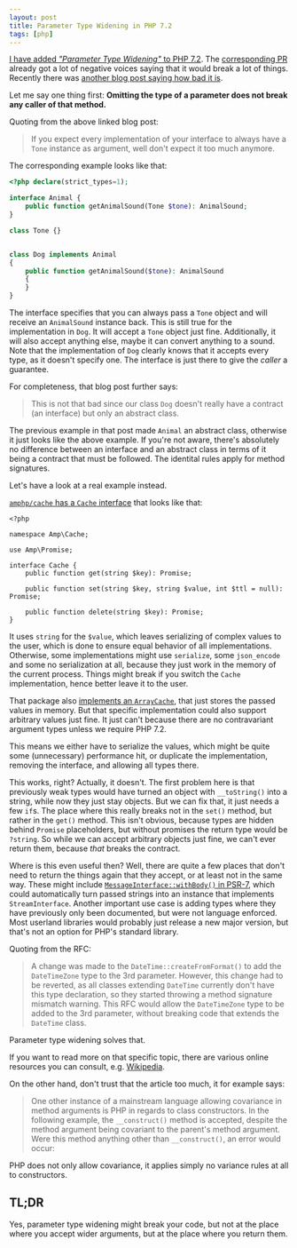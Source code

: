 ```yaml
---
layout: post
title: Parameter Type Widening in PHP 7.2
tags: [php]
---
```

[I have added _"Parameter Type Widening"_ to PHP 7.2](https://wiki.php.net/rfc/parameter-no-type-variance).
The [corresponding PR](https://github.com/php/php-src/pull/2265) already got a lot of negative voices saying that it would break a lot of things.
Recently there was [another blog post saying how bad it is](http://web-techno.net/php-7-2-pitfalls/).

Let me say one thing first: **Omitting the type of a parameter does not break any caller of that method.**

Quoting from the above linked blog post:

> If you expect every implementation of your interface to always have a `Tone` instance as argument, well don't expect it too much anymore.

The corresponding example looks like that:

```php
<?php declare(strict_types=1);

interface Animal {
    public function getAnimalSound(Tone $tone): AnimalSound;
}

class Tone {}


class Dog implements Animal
{
    public function getAnimalSound($tone): AnimalSound
    {
    }
}
```

The interface specifies that you can always pass a `Tone` object and will receive an `AnimalSound` instance back.
This is still true for the implementation in `Dog`.
It will accept a `Tone` object just fine.
Additionally, it will also accept anything else, maybe it can convert anything to a sound.
Note that the implementation of `Dog` clearly knows that it accepts every type, as it doesn't specify one.
The interface is just there to give the _caller_ a guarantee.

For completeness, that blog post further says:

> This is not that bad since our class `Dog` doesn't really have a contract (an interface) but only an abstract class.

The previous example in that post made `Animal` an abstract class, otherwise it just looks like the above example.
If you're not aware, there's absolutely no difference between an interface and an abstract class in terms of it being a contract that must be followed.
The identital rules apply for method signatures.

Let's have a look at a real example instead.

[`amphp/cache` has a `Cache` interface](https://github.com/amphp/cache/blob/ab2339e465d9d383dc748f288d530fd7cd7aadea/lib/Cache.php) that looks like that:

```
<?php

namespace Amp\Cache;

use Amp\Promise;

interface Cache {
    public function get(string $key): Promise;

    public function set(string $key, string $value, int $ttl = null): Promise;

    public function delete(string $key): Promise;
}
```

It uses `string` for the `$value`, which leaves serializing of complex values to the user, which is done to ensure equal behavior of all implementations.
Otherwise, some implementations might use `serialize`, some `json_encode` and some no serialization at all, because they just work in the memory of the current process.
Things might break if you switch the `Cache` implementation, hence better leave it to the user.

That package also [implements an `ArrayCache`](https://github.com/amphp/cache/blob/ab2339e465d9d383dc748f288d530fd7cd7aadea/lib/ArrayCache.php), that just stores the passed values in memory.
But that specific implementation could also support arbitrary values just fine.
It just can't because there are no contravariant argument types unless we require PHP 7.2.

This means we either have to serialize the values, which might be quite some (unnecessary) performance hit, or duplicate the implementation, removing the interface, and allowing all types there.

This works, right?
Actually, it doesn't.
The first problem here is that previously weak types would have turned an object with `__toString()` into a string, while now they just stay objects.
But we can fix that, it just needs a few `if`s.
The place where this really breaks not in the `set()` method, but rather in the `get()` method.
This isn't obvious, because types are hidden behind `Promise` placeholders, but without promises the return type would be `?string`.
So while we can accept arbitrary objects just fine, we can't ever return them, because _that_ breaks the contract.

Where is this even useful then?
Well, there are quite a few places that don't need to return the things again that they accept, or at least not in the same way.
These might include [`MessageInterface::withBody()` in PSR-7](http://www.php-fig.org/psr/psr-7/), which could automatically turn passed strings into an instance that implements `StreamInterface`.
Another important use case is adding types where they have previously only been documented, but were not language enforced.
Most userland libraries would probably just release a new major version, but that's not an option for PHP's standard library.

Quoting from the RFC:

> A change was made to the `DateTime::createFromFormat()` to add the `DateTimeZone` type to the 3rd parameter. However, this change had to be reverted, as all classes extending `DateTime` currently don't have this type declaration, so they started throwing a method signature mismatch warning. This RFC would allow the `DateTimeZone` type to be added to the 3rd parameter, without breaking code that extends the `DateTime` class.

Parameter type widening solves that.

If you want to read more on that specific topic, there are various online resources you can consult, e.g. [Wikipedia](https://en.wikipedia.org/wiki/Covariance_and_contravariance_(computer_science)#Contravariant_method_argument_type).

On the other hand, don't trust that the article too much, it for example says:

> One other instance of a mainstream language allowing covariance in method arguments is PHP in regards to class constructors. In the following example, the `__construct()` method is accepted, despite the method argument being covariant to the parent's method argument. Were this method anything other than `__construct()`, an error would occur:

PHP does not only allow covariance, it applies simply no variance rules at all to constructors.

## TL;DR

Yes, parameter type widening might break your code, but not at the place where you accept wider arguments, but at the place where you return them.
